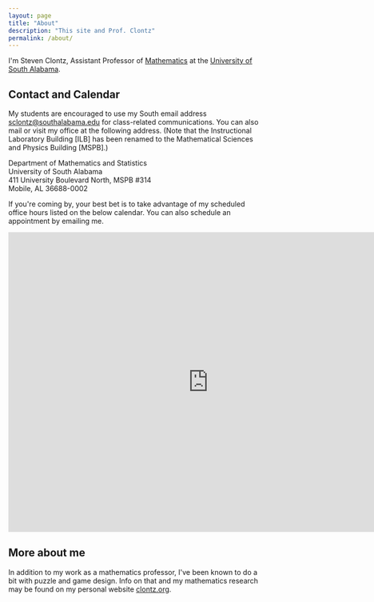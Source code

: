 ```yaml
---
layout: page
title: "About"
description: "This site and Prof. Clontz"
permalink: /about/
---
```


I'm Steven Clontz, Assistant Professor of
[Mathematics][usamath] at the
[University of South Alabama][usa].

[usamath]: https://www.southalabama.edu/colleges/artsandsci/mathstat/
[usa]: https://www.southalabama.edu/

## Contact and Calendar

My students are encouraged
to use my South email address <sclontz@southalabama.edu>
for class-related communications. You can also mail or visit
my office at the following address.
(Note that the Instructional Laboratory Building [ILB] has been
renamed to the Mathematical Sciences and Physics Building [MSPB].)

Department of Mathematics and Statistics  
University of South Alabama  
411 University Boulevard North, MSPB #314  
Mobile, AL 36688-0002

If you're coming by, your best bet is to take advantage of
my scheduled office hours listed
on the below calendar. You can also schedule an appointment by emailing me.

<iframe src="https://calendar.google.com/calendar/embed?src=sclontz%40southalabama.edu&ctz=America/Chicago" style="border: 0" width="800" height="600" frameborder="0" scrolling="no"></iframe>

## More about me

In addition to my work
as a mathematics professor, I've been known to do a bit with puzzle and
game design. Info on that and my mathematics research may be found
on my personal website [clontz.org](http://clontz.org).
